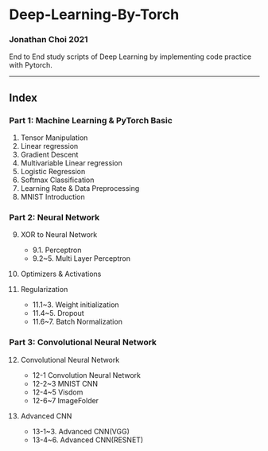 # Deep-Learning-By-Torch

### Jonathan Choi 2021

End to End study scripts of Deep Learning by implementing code practice with Pytorch.

---

## Index

### Part 1: Machine Learning & PyTorch Basic 

1. Tensor Manipulation
2. Linear regression
3. Gradient Descent
4. Multivariable Linear regression
5. Logistic Regression
6. Softmax Classification
7. Learning Rate & Data Preprocessing
8. MNIST Introduction

### Part 2: Neural Network

9. XOR to Neural Network

    - 9.1. Perceptron
    - 9.2~5. Multi Layer Perceptron

10. Optimizers & Activations

11. Regularization
    
    - 11.1~3. Weight initialization
    - 11.4~5. Dropout
    - 11.6~7. Batch Normalization

### Part 3: Convolutional Neural Network

12. Convolutional Neural Network

    - 12-1 Convolution Neural Network
    - 12-2~3 MNIST CNN
    - 12-4~5 Visdom
    - 12-6~7 ImageFolder

13. Advanced CNN

    - 13-1~3. Advanced CNN(VGG)
    - 13-4~6. Advanced CNN(RESNET)

